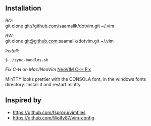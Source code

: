 ## Installation

*RO*:  
git clone git://github.com/saamalik/dotvim.git ~/.vim

*RW*:  
git clone git@github.com:saamalik/dotvim.git ~/.vim

*Install*:
```
$ ./sync-bundles.sh
```

*Fix C-H on Mac/NeoVim*
[NeoVIM C-H Fix](https://github.com/neovim/neovim/wiki/FAQ#my-ctrl-h-mapping-doesnt-work)

MinTTY looks prettier with the CONSOLA font, in the windows fonts directory. Install it and restart mintty.

## Inspired by
- https://github.com/fsproru/vimfiles
- https://github.com/Wolfy87/vim-config
